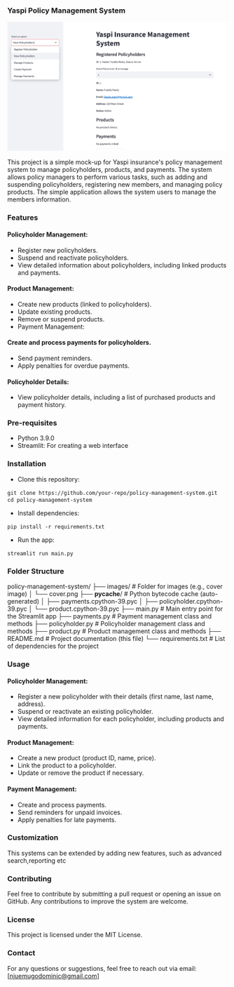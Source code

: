 ### Yaspi Policy Management System

![YASPI](./images/cover.png)

This project is a simple mock-up for Yaspi insurance's policy management system to manage policyholders, products, and payments. The system allows policy managers to perform various tasks, such as adding and suspending policyholders, registering new members, and managing policy products. The simple application allows the system users to manage the members information. 

### Features

#### Policyholder Management:
* Register new policyholders.
* Suspend and reactivate policyholders.
* View detailed information about policyholders, including linked products and payments.

#### Product Management:

* Create new products (linked to policyholders).
* Update existing products.
* Remove or suspend products.
* Payment Management:

#### Create and process payments for policyholders.
* Send payment reminders.
* Apply penalties for overdue payments.

#### Policyholder Details:
* View policyholder details, including a list of purchased products and payment history.

### Pre-requisites
* Python 3.9.0
* Streamlit: For creating a web interface

### Installation
* Clone this repository:
```console
git clone https://github.com/your-repo/policy-management-system.git
cd policy-management-system
```
* Install dependencies:
```console
pip install -r requirements.txt
```
* Run the app:
```console
streamlit run main.py
```
### Folder Structure

policy-management-system/
├── images/                    # Folder for images (e.g., cover image)
│   └── cover.png
├── __pycache__/                # Python bytecode cache (auto-generated)
│   ├── payments.cpython-39.pyc
│   ├── policyholder.cpython-39.pyc
│   └── product.cpython-39.pyc
├── main.py                     # Main entry point for the Streamlit app
├── payments.py                 # Payment management class and methods
├── policyholder.py             # Policyholder management class and methods
├── product.py                  # Product management class and methods
├── README.md                   # Project documentation (this file)
└── requirements.txt            # List of dependencies for the project


### Usage

#### Policyholder Management:

* Register a new policyholder with their details (first name, last name, address).
* Suspend or reactivate an existing policyholder.
* View detailed information for each policyholder, including products and payments.

#### Product Management:

* Create a new product (product ID, name, price).
* Link the product to a policyholder.
* Update or remove the product if necessary.

#### Payment Management:
* Create and process payments.
* Send reminders for unpaid invoices.
* Apply penalties for late payments.

### Customization
This systems can be extended by adding new features, such as advanced search,reporting etc

### Contributing
Feel free to contribute by submitting a pull request or opening an issue on GitHub. Any contributions to improve the system are welcome.

### License
This project is licensed under the MIT License.

### Contact
For any questions or suggestions, feel free to reach out via email: [njuemugodominic@gmail.com]